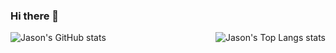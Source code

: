 ### Hi there 👋

<!--
**Jason-Young-AI/Jason-Young-AI** is a ✨ _special_ ✨ repository because its `README.md` (this file) appears on your GitHub profile.

Here are some ideas to get you started:

- 🔭 I’m currently working on ...
- 🌱 I’m currently learning ...
- 👯 I’m looking to collaborate on ...
- 🤔 I’m looking for help with ...
- 💬 Ask me about ...
- 📫 How to reach me: ...
- 😄 Pronouns: ...
- ⚡ Fun fact: ...
-->

<a href="https://github.com/Jason-Young-AI/">
  <img align="left" alt="Jason's GitHub stats" src="https://github-readme-stats.vercel.app/api?username=Jason-Young-AI&count_private=true&show_icons=true&include_all_commits=true&hide_title=true&?theme=graywhite" />
</a>

<a href="https://github.com/Jason-Young-AI/">
  <img align="right" alt="Jason's Top Langs stats" src="https://github-readme-stats.vercel.app/api/top-langs/?username=Jason-Young-AI&layout=compact&theme=graywhite" />
</a>

